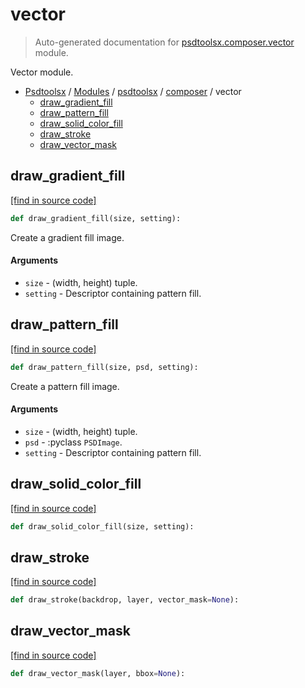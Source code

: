 # vector

> Auto-generated documentation for [psdtoolsx.composer.vector](../../../psdtoolsx/composer/vector.py) module.

Vector module.

- [Psdtoolsx](../../README.md#psdtoolsx-index) / [Modules](../../README.md#psdtoolsx-modules) / [psdtoolsx](../index.md#psdtoolsx) / [composer](index.md#composer) / vector
    - [draw_gradient_fill](#draw_gradient_fill)
    - [draw_pattern_fill](#draw_pattern_fill)
    - [draw_solid_color_fill](#draw_solid_color_fill)
    - [draw_stroke](#draw_stroke)
    - [draw_vector_mask](#draw_vector_mask)

## draw_gradient_fill

[[find in source code]](../../../psdtoolsx/composer/vector.py#L203)

```python
def draw_gradient_fill(size, setting):
```

Create a gradient fill image.

#### Arguments

- `size` - (width, height) tuple.
- `setting` - Descriptor containing pattern fill.

## draw_pattern_fill

[[find in source code]](../../../psdtoolsx/composer/vector.py#L171)

```python
def draw_pattern_fill(size, psd, setting):
```

Create a pattern fill image.

#### Arguments

- `size` - (width, height) tuple.
- `psd` - :pyclass `PSDImage`.
- `setting` - Descriptor containing pattern fill.

## draw_solid_color_fill

[[find in source code]](../../../psdtoolsx/composer/vector.py#L158)

```python
def draw_solid_color_fill(size, setting):
```

## draw_stroke

[[find in source code]](../../../psdtoolsx/composer/vector.py#L49)

```python
def draw_stroke(backdrop, layer, vector_mask=None):
```

## draw_vector_mask

[[find in source code]](../../../psdtoolsx/composer/vector.py#L20)

```python
def draw_vector_mask(layer, bbox=None):
```
